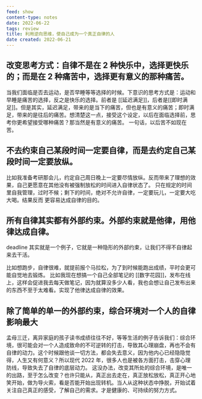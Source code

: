 ```yaml
---
feed: show
content-type: notes
date: 2022-06-22
tags: review
title: 利用逆向思维，使自己成为一个真正自律的人
date created: 2022-06-21
---
```


## 改变思考方式：自律不是在 2 种快乐中，选择更快乐的；而是在 2 种痛苦中，选择更有意义的那种痛苦。

当我们面临是否去运动，是否早睡等等选择的时候。下意识的思考方式是：运动和早睡是痛苦的选择，反之是快乐的选择。前者是 [[延迟满足]]，后者是[[即时满足]]。但是其实，延迟满足，带来的是当下的痛苦，但也是有意义的痛苦；即时满足，带来的是往后的痛苦。想清楚这一点，接受这个设定，以后在面临选择前，思考你更希望接受哪种痛苦？那当然是有意义的痛苦。
一句话，以后苦不如现在苦。

## 不去约束自己某段时间一定要自律，而是去约定自己某段时间一定要放纵。

比如我准备考研那会儿，约定自己周日晚上一定要尽情放纵。反而带来了理想的效果，自己更愿意在其他没有被强制放松的时间进入自律状态了。
只在规定的时间里自我管理，过时不候；剩下的时间，绝对不允许自律，一定要玩儿，一定要大吃大喝。结果反而 更容易达成自律的目的。

## 所有自律其实都有外部约束。外部约束就是他律，用他律达成自律。

deadline 其实就是一个例子，它就是一种隐形的外部约束，让我们不得不自律起来去干活。

比如想跑步，自律很难，就提前报个马拉松，为了到时候能跑出成绩，平时会更可能自觉地去锻炼。
比如我现在想搞一个自己全部笔记的 [[数字花园]]，发布在线上，这样会促进我去每天做笔记，因为就算没多少人看，我也会想让自己发布出来的东西不至于太难看。实现了他律达成自律的效果。

## 除了简单的单一的外部约束，综合环境对一个人的自律影响最大

孟母三迁，离异家庭的孩子读书成绩往往不好，等等生活的例子告诉我们：综合环境，很可能会对一个人造成致命的不可逆转的打击，导致其心理崩盘，再也不会有自律的动力。这个时候跟他谈一切方法，都会失去意义，因为他内心已经隐隐觉得，人生又有何意义？所以现代 2022 年，很多人也是被各方面打击，击穿心理防线，导致失去了自律的底层动力。
这没办法，改变其所处的综合环境，是唯一的出路，至于怎么改变？也许只能从，真正出去走在，真正放松放松，真正开心地笑开始，做为导火索，看是否能开始出现转机。当人从这种状态中挣脱，开始试着关注自己真正的感受，了解自己的需求。才是健康的、可持续的努力方式。
